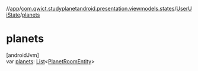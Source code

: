 //[app](../../../index.md)/[com.qwict.studyplanetandroid.presentation.viewmodels.states](../index.md)/[UserUiState](index.md)/[planets](planets.md)

# planets

[androidJvm]\
var [planets](planets.md): [List](https://kotlinlang.org/api/latest/jvm/stdlib/kotlin.collections/-list/index.html)&lt;[PlanetRoomEntity](../../com.qwict.studyplanetandroid.data.local.schema/-planet-room-entity/index.md)&gt;
